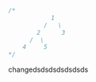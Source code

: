 

```go
/*
            1
          /   \
        2      3
      /  \
    4     5
*/ 

```

changedsdsdsdsdsdsds
